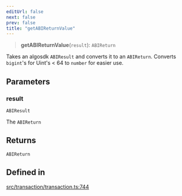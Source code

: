 ```yaml
---
editUrl: false
next: false
prev: false
title: "getABIReturnValue"
---
```


> **getABIReturnValue**(`result`): `ABIReturn`

Takes an algosdk `ABIResult` and converts it to an `ABIReturn`.
Converts `bigint`'s for Uint's < 64 to `number` for easier use.

## Parameters

### result

`ABIResult`

The `ABIReturn`

## Returns

`ABIReturn`

## Defined in

[src/transaction/transaction.ts:744](https://github.com/algorandfoundation/algokit-utils-ts/blob/e57e96ab17213653e656688e8d7251c0107554cf/src/transaction/transaction.ts#L744)
